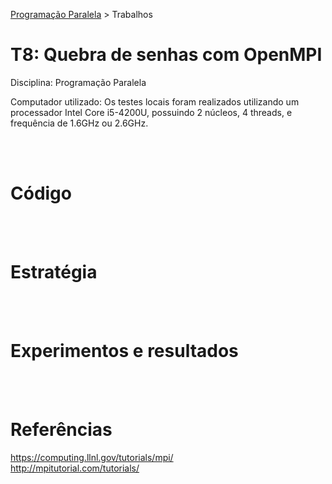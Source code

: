 [Programação Paralela](https://github.com/otaviodeon/elc139-2017a) > Trabalhos

# T8: Quebra de senhas com OpenMPI
Disciplina: Programação Paralela <br>

Computador utilizado:  Os testes locais foram realizados utilizando um processador Intel Core i5-4200U, possuindo 2 núcleos, 4 threads, e frequência de 1.6GHz ou 2.6GHz.

<br><br>
# Código


<br><br>
# Estratégia


<br><br>
# Experimentos e resultados


<br><br>
# Referências
https://computing.llnl.gov/tutorials/mpi/ <br>
http://mpitutorial.com/tutorials/ 
